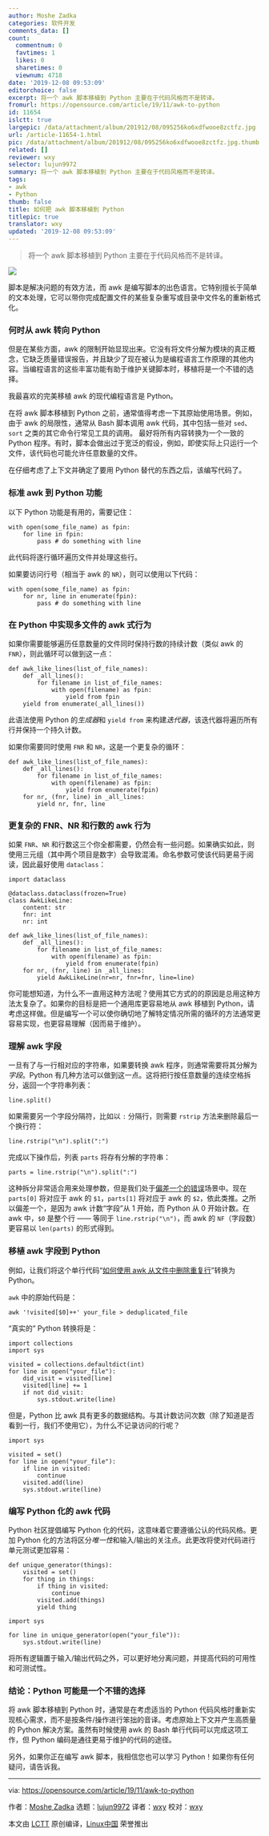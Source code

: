 ```yaml
---
author: Moshe Zadka
categories: 软件开发
comments_data: []
count:
  commentnum: 0
  favtimes: 1
  likes: 0
  sharetimes: 0
  viewnum: 4718
date: '2019-12-08 09:53:09'
editorchoice: false
excerpt: 将一个 awk 脚本移植到 Python 主要在于代码风格而不是转译。
fromurl: https://opensource.com/article/19/11/awk-to-python
id: 11654
islctt: true
largepic: /data/attachment/album/201912/08/095256ko6xdfwooe8zctfz.jpg
url: /article-11654-1.html
pic: /data/attachment/album/201912/08/095256ko6xdfwooe8zctfz.jpg.thumb.jpg
related: []
reviewer: wxy
selector: lujun9972
summary: 将一个 awk 脚本移植到 Python 主要在于代码风格而不是转译。
tags:
- awk
- Python
thumb: false
title: 如何把 awk 脚本移植到 Python
titlepic: true
translator: wxy
updated: '2019-12-08 09:53:09'
---
```



> 
> 将一个 awk 脚本移植到 Python 主要在于代码风格而不是转译。
> 
> 
> 


![](/data/attachment/album/201912/08/095256ko6xdfwooe8zctfz.jpg)


脚本是解决问题的有效方法，而 awk 是编写脚本的出色语言。它特别擅长于简单的文本处理，它可以带你完成配置文件的某些复杂重写或目录中文件名的重新格式化。


### 何时从 awk 转向 Python


但是在某些方面，awk 的限制开始显现出来。它没有将文件分解为模块的真正概念，它缺乏质量错误报告，并且缺少了现在被认为是编程语言工作原理的其他内容。当编程语言的这些丰富功能有助于维护关键脚本时，移植将是一个不错的选择。


我最喜欢的完美移植 awk 的现代编程语言是 Python。


在将 awk 脚本移植到 Python 之前，通常值得考虑一下其原始使用场景。例如，由于 awk 的局限性，通常从 Bash 脚本调用 awk 代码，其中包括一些对 `sed`、`sort` 之类的其它命令行常见工具的调用。 最好将所有内容转换为一个一致的 Python 程序。有时，脚本会做出过于宽泛的假设，例如，即使实际上只运行一个文件，该代码也可能允许任意数量的文件。


在仔细考虑了上下文并确定了要用 Python 替代的东西之后，该编写代码了。


### 标准 awk 到 Python 功能


以下 Python 功能是有用的，需要记住：



```
with open(some_file_name) as fpin:
    for line in fpin:
        pass # do something with line
```

此代码将逐行循环遍历文件并处理这些行。


如果要访问行号（相当于 awk 的 `NR`），则可以使用以下代码：



```
with open(some_file_name) as fpin:
    for nr, line in enumerate(fpin):
        pass # do something with line
```

### 在 Python 中实现多文件的 awk 式行为


如果你需要能够遍历任意数量的文件同时保持行数的持续计数（类似 awk 的 `FNR`），则此循环可以做到这一点：



```
def awk_like_lines(list_of_file_names):
    def _all_lines():
        for filename in list_of_file_names:
            with open(filename) as fpin:
                yield from fpin
    yield from enumerate(_all_lines())
```

此语法使用 Python 的*生成器*和 `yield from` 来构建*迭代器*，该迭代器将遍历所有行并保持一个持久计数。


如果你需要同时使用 `FNR` 和 `NR`，这是一个更复杂的循环：



```
def awk_like_lines(list_of_file_names):
    def _all_lines():
        for filename in list_of_file_names:
            with open(filename) as fpin:
                yield from enumerate(fpin)
    for nr, (fnr, line) in _all_lines:
        yield nr, fnr, line
```

### 更复杂的 FNR、NR 和行数的 awk 行为


如果 `FNR`、`NR` 和行数这三个你全都需要，仍然会有一些问题。如果确实如此，则使用三元组（其中两个项目是数字）会导致混淆。命名参数可使该代码更易于阅读，因此最好使用 `dataclass`：



```
import dataclass

@dataclass.dataclass(frozen=True)
class AwkLikeLine:
    content: str
    fnr: int
    nr: int

def awk_like_lines(list_of_file_names):
    def _all_lines():
        for filename in list_of_file_names:
            with open(filename) as fpin:
                yield from enumerate(fpin)
    for nr, (fnr, line) in _all_lines:
        yield AwkLikeLine(nr=nr, fnr=fnr, line=line)
```

你可能想知道，为什么不一直用这种方法呢？使用其它方式的的原因是总用这种方法太复杂了。如果你的目标是把一个通用库更容易地从 awk 移植到 Python，请考虑这样做。但是编写一个可以使你确切地了解特定情况所需的循环的方法通常更容易实现，也更容易理解（因而易于维护）。


### 理解 awk 字段


一旦有了与一行相对应的字符串，如果要转换 awk 程序，则通常需要将其分解为*字段*。Python 有几种方法可以做到这一点。这将把行按任意数量的连续空格拆分，返回一个字符串列表：



```
line.split()
```

如果需要另一个字段分隔符，比如以 `:` 分隔行，则需要 `rstrip` 方法来删除最后一个换行符：



```
line.rstrip("\n").split(":")
```

完成以下操作后，列表 `parts` 将存有分解的字符串：



```
parts = line.rstrip("\n").split(":")
```

这种拆分非常适合用来处理参数，但是我们处于[偏差一个的错误](https://en.wikipedia.org/wiki/Off-by-one_error)场景中。现在 `parts[0]` 将对应于 awk 的 `$1`，`parts[1]` 将对应于 awk 的 `$2`，依此类推。之所以偏差一个，是因为 awk 计数“字段”从 1 开始，而 Python 从 0 开始计数。在 awk 中，`$0` 是整个行 —— 等同于 `line.rstrip("\n")`，而 awk 的 `NF`（字段数）更容易以 `len(parts)` 的形式得到。


### 移植 awk 字段到 Python


例如，让我们将这个单行代码“[如何使用 awk 从文件中删除重复行](https://opensource.com/article/19/10/remove-duplicate-lines-files-awk)”转换为 Python。


`awk` 中的原始代码是：



```
awk '!visited[$0]++' your_file > deduplicated_file
```

“真实的” Python 转换将是：



```
import collections
import sys

visited = collections.defaultdict(int)
for line in open("your_file"):
    did_visit = visited[line]
    visited[line] += 1
    if not did_visit:
        sys.stdout.write(line)
```

但是，Python 比 awk 具有更多的数据结构。与其计数访问次数（除了知道是否看到一行，我们不使用它），为什么不记录访问的行呢？



```
import sys

visited = set()
for line in open("your_file"):
    if line in visited:
        continue
    visited.add(line)
    sys.stdout.write(line)
```

### 编写 Python 化的 awk 代码


Python 社区提倡编写 Python 化的代码，这意味着它要遵循公认的代码风格。更加 Python 化的方法将区分*唯一性*和输入/输出的关注点。此更改将使对代码进行单元测试更加容易：



```
def unique_generator(things):
    visited = set()
    for thing in things:
        if thing in visited:
            continue
        visited.add(things)
        yield thing

import sys
   
for line in unique_generator(open("your_file")):
    sys.stdout.write(line)
```

将所有逻辑置于输入/输出代码之外，可以更好地分离问题，并提高代码的可用性和可测试性。


### 结论：Python 可能是一个不错的选择


将 awk 脚本移植到 Python 时，通常是在考虑适当的 Python 代码风格时重新实现核心需求，而不是按条件/操作进行笨拙的音译。考虑原始上下文并产生高质量的 Python 解决方案。虽然有时候使用 awk 的 Bash 单行代码可以完成这项工作，但 Python 编码是通往更易于维护的代码的途径。


另外，如果你正在编写 awk 脚本，我相信您也可以学习 Python！如果你有任何疑问，请告诉我。




---


via: <https://opensource.com/article/19/11/awk-to-python>


作者：[Moshe Zadka](https://opensource.com/users/moshez) 选题：[lujun9972](https://github.com/lujun9972) 译者：[wxy](https://github.com/wxy) 校对：[wxy](https://github.com/wxy)


本文由 [LCTT](https://github.com/LCTT/TranslateProject) 原创编译，[Linux中国](https://linux.cn/) 荣誉推出